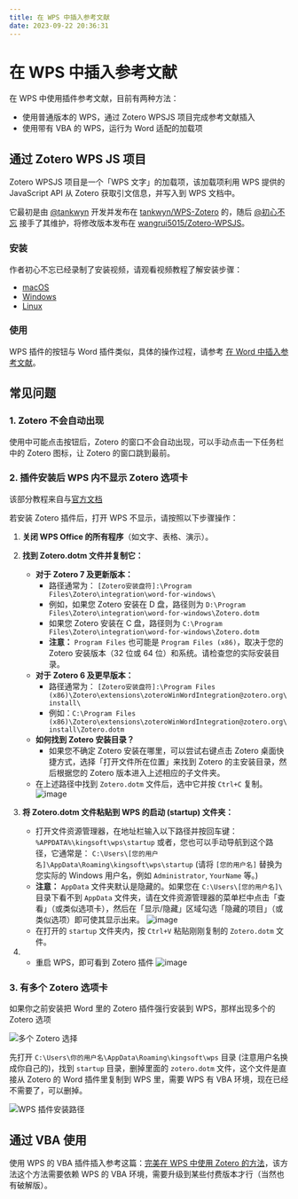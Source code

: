 ```yaml
---
title: 在 WPS 中插入参考文献
date: 2023-09-22 20:36:31
---
```


# 在 WPS 中插入参考文献

在 WPS 中使用插件参考文献，目前有两种方法：

- 使用普通版本的 WPS，通过 Zotero WPSJS 项目完成参考文献插入 <Badge text="推荐" />
- 使用带有 VBA 的 WPS，运行为 Word 适配的加载项

## 通过 Zotero WPS JS 项目

Zotero WPSJS 项目是一个「WPS 文字」的加载项，该加载项利用 WPS 提供的 JavaScript API 从 Zotero 获取引文信息，并写入到 WPS 文档中。

它最初是由 [@tankwyn](https://github.com/tankwyn) 开发并发布在 [tankwyn/WPS-Zotero](https://github.com/tankwyn/WPS-Zotero) 的，随后 [@初心不忘](https://gitee.com/wangrui5015) 接手了其维护，将修改版本发布在 [wangrui5015/Zotero-WPSJS](https://gitee.com/wangrui5015/Zotero-WPSJS)。

### 安装

作者初心不忘已经录制了安装视频，请观看视频教程了解安装步骤：

- [macOS](https://www.bilibili.com/video/BV12SFXeJEJV)
- [Windows](https://www.bilibili.com/video/BV12SFXeJEJV?p=2)
- [Linux](https://www.bilibili.com/video/BV12SFXeJEJV?p=3)

### 使用

WPS 插件的按钮与 Word 插件类似，具体的操作过程，请参考 [在 Word 中插入参考文献](./ms-word-plugin.md)。

## 常见问题

### 1. Zotero 不会自动出现

使用中可能点击按钮后，Zotero 的窗口不会自动出现，可以手动点击一下任务栏中的 Zotero 图标，让 Zotero 的窗口跳到最前。

### 2. 插件安装后 WPS 内不显示 Zotero 选项卡

该部分教程来自与[官方文档](https://p.kdocs.cn/s/ZPIJCBAABE)

若安装 Zotero 插件后，打开 WPS 不显示，请按照以下步骤操作：

1.  **关闭 WPS Office 的所有程序**（如文字、表格、演示）。

2.  **找到 Zotero.dotm 文件并复制它：**
    - **对于 Zotero 7 及更新版本：**
      - 路径通常为： `[Zotero安装盘符]:\Program Files\Zotero\integration\word-for-windows\`
      - 例如，如果您 Zotero 安装在 D 盘，路径则为 `D:\Program Files\Zotero\integration\word-for-windows\Zotero.dotm`
      - 如果您 Zotero 安装在 C 盘，路径则为 `C:\Program Files\Zotero\integration\word-for-windows\Zotero.dotm`
      - **注意：** `Program Files` 也可能是 `Program Files (x86)`，取决于您的 Zotero 安装版本（32 位或 64 位）和系统。请检查您的实际安装目录。
    - **对于 Zotero 6 及更早版本：**
      - 路径通常为： `[Zotero安装盘符]:\Program Files (x86)\Zotero\extensions\zoteroWinWordIntegration@zotero.org\install\`
      - 例如：`C:\Program Files (x86)\Zotero\extensions\zoteroWinWordIntegration@zotero.org\install\Zotero.dotm`
    - **如何找到 Zotero 安装目录？**
      - 如果您不确定 Zotero 安装在哪里，可以尝试右键点击 Zotero 桌面快捷方式，选择「打开文件所在位置」来找到 Zotero 的主安装目录，然后根据您的 Zotero 版本进入上述相应的子文件夹。
    - 在上述路径中找到 `Zotero.dotm` 文件后，选中它并按 `Ctrl+C` 复制。
      ![image](../assets/images/WPS_Problems.png)

3.  **将 Zotero.dotm 文件粘贴到 WPS 的启动 (startup) 文件夹：**
    - 打开文件资源管理器，在地址栏输入以下路径并按回车键：
      `%APPDATA%\kingsoft\wps\startup`
      或者，您也可以手动导航到这个路径，它通常是：
      `C:\Users\[您的用户名]\AppData\Roaming\kingsoft\wps\startup`
      (请将 `[您的用户名]` 替换为您实际的 Windows 用户名，例如 `Administrator`, `YourName` 等。)
    - **注意：** `AppData` 文件夹默认是隐藏的。如果您在 `C:\Users\[您的用户名]\` 目录下看不到 `AppData` 文件夹，请在文件资源管理器的菜单栏中点击「查看」（或类似选项卡），然后在「显示/隐藏」区域勾选「隐藏的项目」（或类似选项）即可使其显示出来。
      ![image](../assets/images/WPS_Problems-1.png)
    - 在打开的 `startup` 文件夹内，按 `Ctrl+V` 粘贴刚刚复制的 `Zotero.dotm` 文件。

4.  - 重启 WPS，即可看到 Zotero 插件
      ![image](../assets/images/WPS_Problems-2.png)

### 3. 有多个 Zotero 选项卡

如果你之前安装把 Word 里的 Zotero 插件强行安装到 WPS，那样出现多个的 Zotero 选项

![多个 Zotero 选择](../assets/images/wps/wps-plugin-ui.png)

先打开 `C:\Users\你的用户名\AppData\Roaming\kingsoft\wps` 目录 (注意用户名换成你自己的)，找到 `startup` 目录，删掉里面的 `zotero.dotm` 文件，这个文件是直接从 Zotero 的 Word 插件里复制到 WPS 里，需要 WPS 有 VBA 环境，现在已经不需要了，可以删掉。

![WPS 插件安装路径](../assets/images/wps/wps-vba-plugin-install-path.png)

## 通过 VBA 使用

使用 WPS 的 VBA 插件插入参考这篇：[完美在 WPS 中使用 Zotero 的方法](https://zhuanlan.zhihu.com/p/579975093)，该方法这个方法需要依赖 WPS 的 VBA 环境，需要升级到某些付费版本才行（当然也有破解版）。
